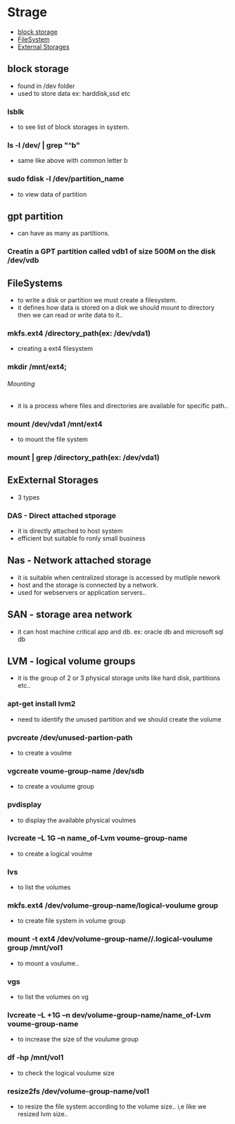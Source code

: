 

# Strage
- [ block storage ](#block-storage)
- [ FileSystem ](#FileSystem)
- [ External Storages ](#External-Storages)

## block storage
- found in /dev folder
- used to store data ex: harddisk,ssd etc
### lsblk
- to see list of block storages in system.
 ### ls -l /dev/ | grep "^b"
 - same like above with common letter b
### sudo fdisk -l /dev/partition_name
- to view data of partition

## gpt partition
- can have as many as partitions.
### Creatin a GPT partition called vdb1 of size 500M on the disk /dev/vdb

## FileSystems
- to write a disk or partition we must create a filesystem.
- it defines how data is stored on a disk we should mount to directory then we can read or write data to it..

### mkfs.ext4 /directory_path(ex: /dev/vda1)
- creating a ext4 filesystem
### mkdir /mnt/ext4;
###### Mounting #########
- it is a process where files and directories are available for specific path..
### mount /dev/vda1 /mnt/ext4
- to mount the file system

### mount | grep /directory_path(ex: /dev/vda1)







## ExExternal Storages
- 3 types

### DAS - Direct attached stporage
- it is directly attached to host system
- efficient but suitable fo ronly small business

## Nas - Network attached storage
- it is suitable when centralized storage is accessed by mutliple nework
- host and the storage is connected by a network.
- used for webservers or application servers..

## SAN - storage area network
- it can host machine critical app and db.
ex: oracle db and microsoft sql db

## LVM - logical volume groups 
- it is the group of 2 or 3 physical storage units like hard disk, partitions etc..

### apt-get install lvm2
- need to identify the unused partition and we should create the volume
### pvcreate /dev/unused-partion-path
- to create a voulme
### vgcreate voume-group-name /dev/sdb
- to create a voulume group
### pvdisplay
- to display the available physical voulmes
###  lvcreate –L 1G –n name_of-Lvm voume-group-name 
-  to create a logical voulme
### lvs
 - to list the volumes
### mkfs.ext4 /dev/volume-group-name/logical-voulume group 
- to create file system in volume group

### mount -t ext4 /dev/volume-group-name//.logical-voulume group /mnt/vol1
- to mount a voulume..
### vgs 
- to list the volumes on vg

###  lvcreate –L +1G –n dev/volume-group-name/name_of-Lvm voume-group-name 
- to increase the size of the voulume group
### df -hp /mnt/vol1
- to check the logical voulume size
### resize2fs /dev/volume-group-name/vol1
- to resize the file system according to the volume size..
i,e like we resized lvm size..










